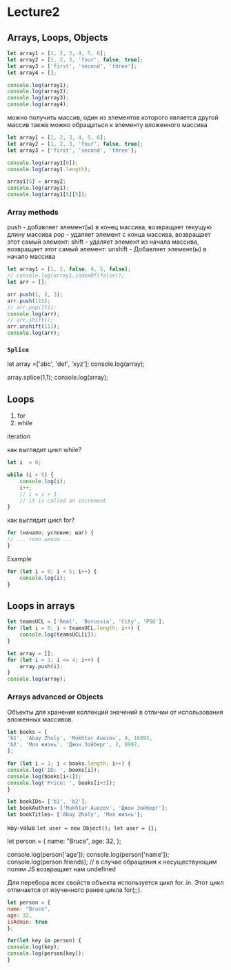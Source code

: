 # Lecture2

## Arrays, Loops, Objects

```javascript
let array1 = [1, 2, 3, 4, 5, 6];
let array2 = [1, 2, 3, 'four', false, true];
let array3 = ['first', 'second', 'three'];
let array4 = [];

console.log(array1);
console.log(array2);
console.log(array3);
console.log(array4);
```

можно получить массив, один из элементов которого является другой массив
также можно обращаться к элементу вложенного массива
```javascript
let array1 = [1, 2, 3, 4, 5, 6];
let array2 = [1, 2, 3, 'four', false, true];
let array3 = ['first', 'second', 'three'];

console.log(array1[0]);
console.log(array1.length);

array1[5] = array2;
console.log(array1);
console.log(array1[5][5]);
```

### Array methods
push - добавляет элемент(ы) в конец массива, возвращает текущую длину массива
pop - удаляет элемент с конца массива, возвращает этот самый элемент:
shift - удаляет элемент из начала массива, возвращает этот самый элемент:
unshift - Добавляет элемент(ы) в начало массива
```javascript
let array1 = [1, 2, false, 4, 5, false];
// console.log(array1.indexOf(false));
let arr = [];

arr.push(1, 2, 3);
arr.push(111);
// arr.pop(111);
console.log(arr);
// arr.shift();
arr.unshift(111);
console.log(arr);
```
### `Splice`
let array =['abc', 'def', 'xyz'];
console.log(array);

array.splice(1,1);
console.log(array);

## Loops

1. for
2. while

iteration

как выглядит цикл while?
```javascript
let i  = 0;

while (i < 5) {
    console.log(i);
    i++;
    // i = i + 1
    // it is called an increment
}
```

как выглядит цикл for?

```javascript
for (начало; условие; шаг) {
// ... тело цикла ...
}
```
Example
```javascript
for (let i = 0; i < 5; i++) {
    console.log(i);
}
```

## Loops in arrays

```javascript
let teamsUCL = ['Real', 'Borussia', 'City', 'PSG'];
for (let i = 0; i < teamsUCL.length; i++) {
    console.log(teamsUCL[i]);
}
```


```javascript
let array = [];
for (let i = 1; i <= 4; i++) {
    array.push(i);
}
console.log(array);
```

### Arrays advanced or Objects

Объекты для хранения коллекций значений в отличии от использования вложенных массивов.
```javascript
let books = [
'b1', 'Abay Zholy', 'Mukhtar Auezov', 4, 16893,
'b2', 'Моя жизнь', 'Джон Зойберг', 2, 8992,
];

for (let i = 1; i < books.length; i++) {
console.log('ID: ', books[i]);
console.log(books[i+1]);
console.log('Price: ', books[i+3]);
}

let bookIDs= ['b1', 'b2'];
let bookAuthors= ['Mukhtar Auezov', 'Джон Зойберг'];
let bookTitles= ['Abay Zholy', 'Моя жизнь'];
```

key-value
`
let user = new Object();
let user = {};
`

let person = {
name: "Bruce",
age: 32,
};

console.log(person['age']);
console.log(person['name']);
console.log(person.friends);
// в случае обращения к несуществующим полям JS возвращает нам undefined

Для перебора всех свойств объекта используется цикл for..in. Этот цикл отличается от изученного ранее цикла for(;;).
```javascript
let person = {
name: "Bruce",
age: 32,
isAdmin: true
};

for(let key in person) {
console.log(key);
console.log(person[key]);
}
```
